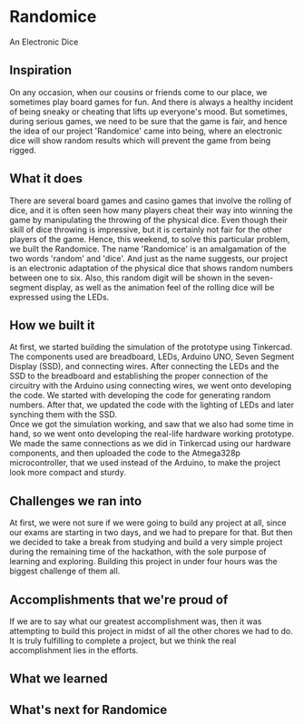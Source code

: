 # Randomice
An Electronic Dice

## Inspiration
On any occasion, when our cousins or friends come to our place, we sometimes play board games for fun. And there is always a healthy incident of being sneaky or cheating that lifts up everyone's mood. But sometimes, during serious games, we need to be sure that the game is fair, and hence the idea of our project 'Randomice' came into being, where an electronic dice will show random results which will prevent the game from being rigged. 

## What it does
There are several board games and casino games that involve the rolling of dice, and it is often seen how many players cheat their way into winning the game by manipulating the throwing of the physical dice. Even though their skill of dice throwing is impressive, but it is certainly not fair for the other players of the game. Hence, this weekend, to solve this particular problem, we built the Randomice. 
The name 'Randomice' is an amalgamation of the two words 'random' and 'dice'. And just as the name suggests, our project is an electronic adaptation of the physical dice that shows random numbers between one to six. Also, this random digit will be shown in the seven-segment display, as well as the animation feel of the rolling dice will be expressed using the LEDs. 

## How we built it
At first, we started building the simulation of the prototype using Tinkercad. The components used are breadboard, LEDs, Arduino UNO, Seven Segment Display (SSD), and connecting wires. After connecting the LEDs and the SSD to the breadboard and establishing the proper connection of the circuitry with the Arduino using connecting wires, we went onto developing the code. We started with developing the code for generating random numbers. After that, we updated the code with the lighting of LEDs and later synching them with the SSD.  
Once we got the simulation working, and saw that we also had some time in hand, so we went onto developing the real-life hardware working prototype. We made the same connections as we did in Tinkercad using our hardware components, and then uploaded the code to the Atmega328p microcontroller, that we used instead of the Arduino, to make the project look more compact and sturdy.  

## Challenges we ran into
At first, we were not sure if we were going to build any project at all, since our exams are starting in two days, and we had to prepare for that. But then we decided to take a break from studying and build a very simple project during the remaining time of the hackathon, with the sole purpose of learning and exploring. Building this project in under four hours was the biggest challenge of them all. 

## Accomplishments that we're proud of
If we are to say what our greatest accomplishment was, then it was attempting to build this project in midst of all the other chores we had to do. It is truly fulfilling to complete a project, but we think the real accomplishment lies in the efforts. 

## What we learned


## What's next for Randomice

